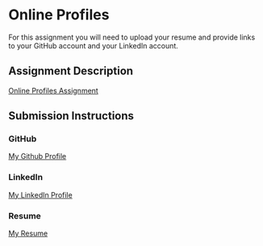 # Online Profiles
For this assignment you will need to upload your resume and provide links to your GitHub account and your LinkedIn account.

## Assignment Description
[Online Profiles Assignment](https://education.launchcode.org/liftoff/modules/assignments/online-profiles)

## Submission Instructions
 
### GitHub
[My Github Profile](https://github.com/cjconnor18)
 
### LinkedIn
[My LinkedIn Profile](www.linkedin.com/in/carol-connor)

### Resume
[My Resume](CarolConnorLaunchCodeResume.pdf)
